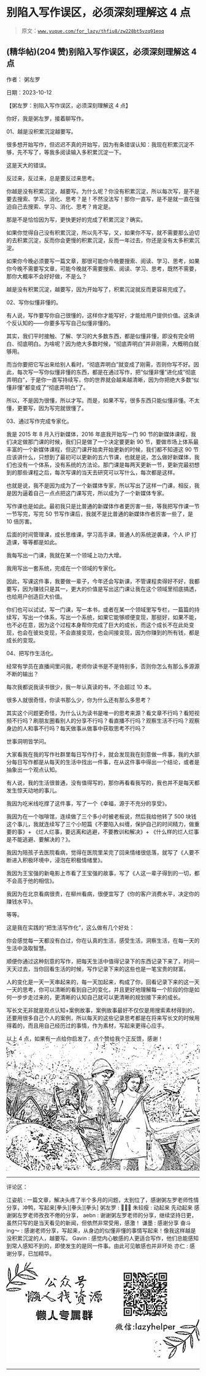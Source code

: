 # 别陷入写作误区，必须深刻理解这 4 点

> 原文：[`www.yuque.com/for_lazy/thfiu8/zw228bt5vzq91eoq`](https://www.yuque.com/for_lazy/thfiu8/zw228bt5vzq91eoq)

## (精华帖)(204 赞)别陷入写作误区，必须深刻理解这 4 点

作者： 粥左罗

日期：2023-10-12

【粥左罗：别陷入写作误区，必须深刻理解这 4 点】

你好，我是粥左罗，接着聊写作。

01、越是没积累沉淀越要写。

很多想开始写作，但迟迟不真的开始写，因为有条错误认知：我现在积累沉淀不够，先不写了，等我多阅读输入多积累沉淀一下。

这是天大的错误。

反过来，反过来，总是要反过来思考。

你越是没有积累沉淀，越要写。为什么呢？你没有积累沉淀，所以每次写，是不是要去搜索、学习、消化、思考？是！不然没法写！那你一直写，是不是就一直在强迫自己去搜索、学习、消化、思考？肯定是。

那是不是恰恰因为写，更快更好的完成了积累沉淀？确实。

如果你觉得自己没有积累沉淀，所以先不写，又，如果你不写，就不需要那么迫切的去积累沉淀，反而你会更慢的积累沉淀，反而一年过去，你还是没有太多积累沉淀。

如果你今晚必须要写一篇文章，那很可能你今晚要搜索、阅读、学习、思考，如果你今晚不需要写文章，可能今晚就不需要搜索、阅读、学习、思考，既然不需要，那你大概率不会好好做，不是么？

越是没有积累沉淀，越要写，因为开始写了，积累沉淀就反而更容易完成了。

02、写你似懂非懂的。

有人说，写作要写你自己很懂的，这样你才能写好，才能给用户提供价值。这条讲个反认知的——你要多写写自己似懂非懂的。

其实，我们平时接触、了解、学习的大多数东西，都是似懂非懂，即没有完全明白、彻底明白。为啥呢？因为绝大多数时候，“彻底弄明白”并非刚需，大概明白就够用。

而当你要把它写出来给别人看时，“彻底弄明白”就变成了刚需，否则你写不好。因此，每次写一写你似懂非懂的东西，都是在通过写作，把“似懂非懂”进化成“彻底弄明白”，于是你一直写持续写，你的世界就会越来越清晰，因为你把绝大多数“似懂非懂”都变成了“彻底弄明白”了。

所以，不是因为很懂，所以才写。而是，如果不写，很多东西只能似懂非懂。不太懂，更要写，因为写完就很懂了。

03、通过写作完成专家化。

我是 2015 年 8 月入行新媒体，2016 年底我开始写一门 90 节的新媒体课程，我们决定做那门课的时候，我们只是做了一个决定要更新 90 节，要做市场上体系最丰富的一个新媒体课程，但这门课开始卖开始更新的时候，我们都不知道这 90 节应该讲什么，只想到了最初可以更新的五六节课，也就是说，怎么做好新媒体，我们也没有一个体系，没有系统的方法论。那门课是每两天更新一节，更新完最初想到的那些课程之后，每次写课的当天去研究可以写什么，每次都是这样。

也就是说，我不是因为成为了一个新媒体专家，所以写出了这样一门课，相反，我是因为逼着自己一点点把这门课写完，所以成为了一个新媒体专家。

写作课也是如此。最初我只是比普通的新媒体作者更厉害一些，等我把写作课一节一节写完，写完 50 节写作课后，我就不是比普通的新媒体作者厉害一些了，是 10 倍厉害。

后面的时间管理课，成长思维课，学习高手课，普通人的系统逆袭课，个人 IP 打造课，等等都是如此。

我每写出一门课，我就在某一个领域上功力大增。

我用写出一套系统，完成在一个领域的专家化。

因此，写课这件事，我要做一辈子，今年还会写新课，不管课程卖得好不好，我都要写，因为赚钱只是其一，更大的价值是写出这门课让我在这个领域里彻底搞透，也给用户创造巨大价值。

你们也可以试试，写一门课，写一本书，或者在某一个领域里写专栏，一篇篇的持续写，写出一个体系，写出一个系统，如果它能够顺便变现，那挺好，如果不能，也不必在意，因为这个过程本身帮你完成了巨大的成长，而这个成长不在此处变现，也会在彼处变现，不会直接变现，也会间接变现，因为你赚到的所有钱，都是成长的变现。

04、把写作生活化。

经常有学员在直播间里问我，老师你读书是不是特别多，否则你怎么有那么多源源不断的输出？

每次我都说我读书很少，我一年认真读的书，不会超过 10 本。

很多人就很奇怪，你读书那么少，你为什么还有那么多思考？

其实这个问题更奇怪，为什么认为读书是唯一的思考来源？看文章不行吗？看短视频不行吗？刷朋友圈看别人的分享不行吗？看直播不行吗？观察生活不行吗？观察身边的人和事不行吗？每天做事从做事中获取思考不行吗？

世事洞明皆学问。

大家看我在我的写作社群里每日写作打卡，就会发现我在刻意做一件事，我的大部分每日写作都是从每天的生活中找出一件事，在从这件事中得出一个结论，或者是抽象出一个观点认知。

有人说，我的生活很普通，没有值得写的，那你再看看我写的，我也并不是每天都发生惊天动地的事儿。

我因为吃米线吃撑了这件事，写了一个《幸福，源于不充分的享受》。

我因为在一个咖啡馆，连续做了三个多小时被老板说，然后我给他转了 500 块钱这个事儿，我就连续写了三个小短篇《不要陷入纠缠，保护自己的时间精力，做重要的事》+ 《烂人烂事，要远离和逃避，不要教训和解决》+ 《什么样的烂人烂事是不能逃避、要解决的？》。

我因为陪孩子去医院看病，觉得在医院里呆完了回来情绪很低落，就写了《人要不断进入积极环境中，浸泡在积极情绪里》。

我因为王宝强的新电影上市看了王宝强的故事，写了《人这一辈子得到的一切，都不会高于他的相信》。

我因为在北京看病很贵，在柳州看病，很便宜写了《你的客户消费水平，决定你的赚钱水平》。

等等。

这是我在实践的“把生活写作化”，这么做有几个好处：

你会感觉每一天都没有白过，你在认真的生活，感受生活，洞察生活，在每一天的生活中汲取智慧。

顺便你通过这种刻意的写作，把每天生活中值得记录下的东西记录下来了，时间一天天过去，当你回看生活的时候，写作记录下来的这些也是一笔宝贵的财富。

人的变化是一天一天串起来的，每一天加起来，构成了你，回看记录下来的这一天一天的思考，你可以清晰的看到自己的变化，并且更好地理解每一个阶段的你是如何一步步走过来的，更清晰的认知自己就可以更清晰的规划接下来的成长。

写长文无非就是观点认知+案例故事，案例故事最好不仅仅是用搜索素材得到的，还要用很多自己个人的案例，所以每天的这些记录思考都是在将来写长文的时候用得着的，而且用自己经历过的事情，作为素材，写起来更得心应手。

以上 4 点，如果有一点给你启发了，点个赞给我个正反馈，感谢！![](img/4e01a1fa96adbf83b162d965635438cb.png)

* * *

评论区：

江姿航 : 一篇文章，解决头疼了半个多月的问题，太到位了，感谢粥左罗老师性情分享，冲鸭，写起来[拳头][拳头][拳头]
粥左罗 : 💙💙💙
朱较瘦 : 动起来 先动起来 感谢粥左罗老师孜孜不倦的分享，
aebn : 谢谢粥左罗老师的分享，继续坚持日更，虽然只写的是当天看见的新闻，但依然非常受用，感激！
谦墨 : 感谢分享
奋斗 ing～ : 感谢老师分享，写起来，从身边的似懂非懂的事情写起来！像我这样越是没积累沉淀的人，越要写。
Gavin : 感觉内心敏感的人更适合写作，他们总能感知到常人感知不到的，即使发生的是同一件事。由此可见敏感也并非坏处
亦仁 : 感谢分享，已加精华。

![](img/1c37d505930596d12a88ab23e11aa07a.png)

* * *